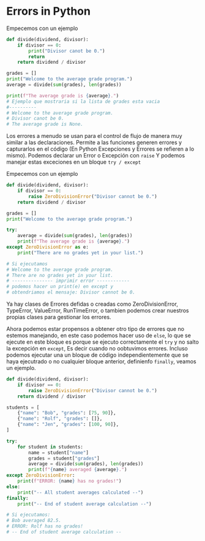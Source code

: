 # Errors in Python

Empecemos con un ejemplo 

```python
def divide(dividend, divisor):
    if divisor == 0:
        print("Divisor canot be 0.")
        return
    return dividend / divisor

grades = []
print("Welcome to the average grade program.")
average = divide(sum(grades), len(grades))

print(f"The average grade is {average}.")
# Ejemplo que mostraria si la lista de grades esta vacia
#----------
# Welcome to the average grade program.
# Divisor canot be 0.
# The average grade is None.
```

Los errores a menudo se usan para el control de flujo de manera muy similar a las declaraciones. Permite a las funciones generen errores y capturarlos en el código (En Python Excepciones y Errores se refieren a lo mismo). Podemos declarar un Error o Excepción con `raise` Y podemos manejar estas exceciones en un bloque `try / except`

Empecemos con un ejemplo 

```python
def divide(dividend, divisor):
    if divisor == 0:
        raise ZeroDivisionError("Divisor cannot be 0.")
    return dividend / divisor

grades = []
print("Welcome to the average grade program.")

try:
    average = divide(sum(grades), len(grades))
    print(f"The average grade is {average}.")
except ZeroDivisionError as e:
    print("There are no grades yet in your list.")

# Si ejecutamos 
# Welcome to the average grade program.
# There are no grades yet in your list.
# --------------- imprimir error ------------
# podemos hacer un print(e) en except y 
# obtendriamos el mensaje: Divisor cannot be 0.
```

Ya hay clases de Errores defidas o creadas como ZeroDivisionError, TypeError, ValueError, RunTimeError, o tambien podemos crear nuestros propias clases para gestionar los errores.

Ahora podemos estar propensos a obtener otro tipo de errores que no estemos manejando, en este caso podemos hacer uso de `else`, lo que se ejecute en este bloque es porque se ejecuto correctamente el `try` y no salto la excepción en `except`, Es decir cuando no oobtuvimos errores.
Incluso podemos ejecutar una un bloque de código independientemente que se haya ejecutrado o no cualquier bloque anterior, definienfo `finally`, veamos un ejemplo.

```python
def divide(dividend, divisor):
    if divisor == 0:
        raise ZeroDivisionError("Divisor cannot be 0.")
    return dividend / divisor

students = [
    {"name": "Bob", "grades": [75, 90]},
    {"name": "Rolf", "grades": []},
    {"name": "Jen", "grades": [100, 90]},
]

try:
    for student in students:
        name = student["name"]
        grades = student["grades"]
        average = divide(sum(grades), len(grades))
        print(f"{name} averaged {average}.")
except ZeroDivisionError:
    print(f"ERROR: {name} has no grades!")
else:
    print("-- All student averages calculated --")
finally:
    print("-- End of student average calculation --")

# Si ejecutamos:
# Bob averaged 82.5.
# ERROR: Rolf has no grades!
# -- End of student average calculation --
```